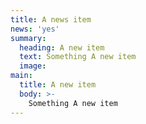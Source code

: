 ```yaml
---
title: A news item
news: 'yes'
summary:
  heading: A new item
  text: Something A new item
  image: 
main:
  title: A new item
  body: >-
    Something A new item
---
```

